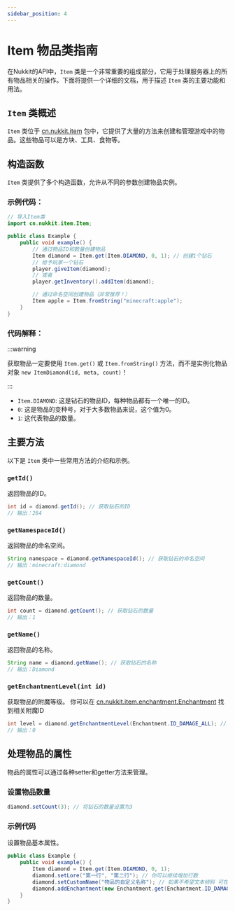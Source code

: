 ```yaml
---
sidebar_position: 4
---
```


# Item 物品类指南

在Nukkit的API中，`Item` 类是一个非常重要的组成部分，它用于处理服务器上的所有物品相关的操作。下面将提供一个详细的文档，用于描述 `Item` 类的主要功能和用法。

## `Item` 类概述

`Item` 类位于 [cn.nukkit.item](https://github.com/MemoriesOfTime/Nukkit-MOT/blob/master/src/main/java/cn/nukkit/item/Item.java) 包中，它提供了大量的方法来创建和管理游戏中的物品。这些物品可以是方块、工具、食物等。

## 构造函数

`Item` 类提供了多个构造函数，允许从不同的参数创建物品实例。

### 示例代码：
```java
// 导入Item类
import cn.nukkit.item.Item;

public class Example {
    public void example() {
        // 通过物品ID和数量创建物品
        Item diamond = Item.get(Item.DIAMOND, 0, 1); // 创建1个钻石
        // 给予玩家一个钻石
        player.giveItem(diamond);
        // 或者
        player.getInventory().addItem(diamond);

        // 通过命名空间创建物品（非常推荐！）
        Item apple = Item.fromString("minecraft:apple");
    }
}
```

### 代码解释：

:::warning

获取物品一定要使用 `Item.get()` 或 `Item.fromString()` 方法，而不是实例化物品对象 `new ItemDiamond(id, meta, count)`！

:::

- `Item.DIAMOND`: 这是钻石的物品ID，每种物品都有一个唯一的ID。
- `0`: 这是物品的变种号，对于大多数物品来说，这个值为0。
- `1`: 这代表物品的数量。

## 主要方法

以下是 `Item` 类中一些常用方法的介绍和示例。

### `getId()`
返回物品的ID。
```java
int id = diamond.getId(); // 获取钻石的ID
// 输出：264
```

### `getNamespaceId()`
返回物品的命名空间。
```java
String namespace = diamond.getNamespaceId(); // 获取钻石的命名空间
// 输出：minecraft:diamond
```

### `getCount()`
返回物品的数量。
```java
int count = diamond.getCount(); // 获取钻石的数量
// 输出：1
```

### `getName()`
返回物品的名称。
```java
String name = diamond.getName(); // 获取钻石的名称
// 输出：Diamond
```

### `getEnchantmentLevel(int id)`
获取物品的附魔等级。
你可以在 [cn.nukkit.item.enchantment.Enchantment](https://github.com/MemoriesOfTime/Nukkit-MOT/blob/master/src/main/java/cn/nukkit/item/enchantment/Enchantment.java) 找到相关附魔ID
```java
int level = diamond.getEnchantmentLevel(Enchantment.ID_DAMAGE_ALL); // 获取钻石的锋利等级 若没有附魔 则返回 0
// 输出：0
```

## 处理物品的属性

物品的属性可以通过各种setter和getter方法来管理。

### 设置物品数量
```java
diamond.setCount(3); // 将钻石的数量设置为3
```

### 示例代码

设置物品基本属性。

```java
public class Example {
    public void example() {
        Item diamond = Item.get(Item.DIAMOND, 0, 1);
        diamond.setLore("第一行", "第二行"); // 你可以继续增加行数
        diamond.setCustomName("物品的自定义名称"); // 如果不希望文本倾斜 可在文本最前面添加 "§r" 来重置格式
        diamond.addEnchantment(new Enchantment.get(Enchantment.ID_DAMAGE_ALL).setLevel(5), new Enchantment.get(Enchantment.ID_PROTECTION_ALL).setLevel(4)) // 为物品添加锋利5和保护4附魔
    }
}
```
